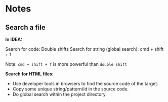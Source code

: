# Notes

## Search a file

**In IDEA:**

Search for code: Double shifts
Search for string (global search): cmd + shift + f

Note: ```cmd + shift + f``` is more powerful than ```double shift``` 

**Search for HTML files:**

- Use developer tools in browsers to find the source code of the target.
- Copy some unique string/pattern/id in the source code.
- Do global search within the project directory.


